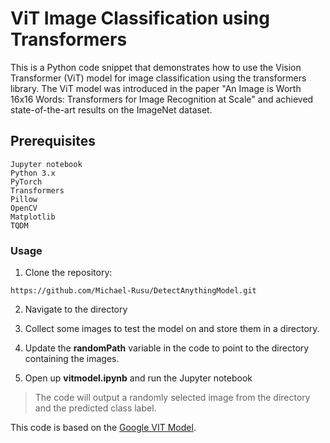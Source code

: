 # ViT Image Classification using Transformers

This is a Python code snippet that demonstrates how to use the Vision Transformer (ViT) model for image classification using the transformers library. The ViT model was introduced in the paper "An Image is Worth 16x16 Words: Transformers for Image Recognition at Scale" and achieved state-of-the-art results on the ImageNet dataset.

## Prerequisites
```
Jupyter notebook
Python 3.x
PyTorch
Transformers
Pillow
OpenCV
Matplotlib
TQDM
```

### Usage

1) Clone the repository:

```https://github.com/Michael-Rusu/DetectAnythingModel.git```

2) Navigate to the directory

3) Collect some images to test the model on and store them in a directory.

4) Update the **randomPath** variable in the code to point to the directory containing the images.

5) Open up **vitmodel.ipynb** and run the Jupyter notebook

> The code will output a randomly selected image from the directory and the predicted class label.

This code is based on the <a href='https://huggingface.co/google/vit-base-patch16-224'>Google VIT Model</a>.

